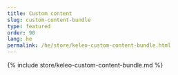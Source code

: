 ```yaml
---
title: Custom content
slug: custom-content-bundle
type: featured
order: 90
lang: he
permalink: /he/store/keleo-custom-content-bundle.html
---
```


{% include store/keleo-custom-content-bundle.md %}
